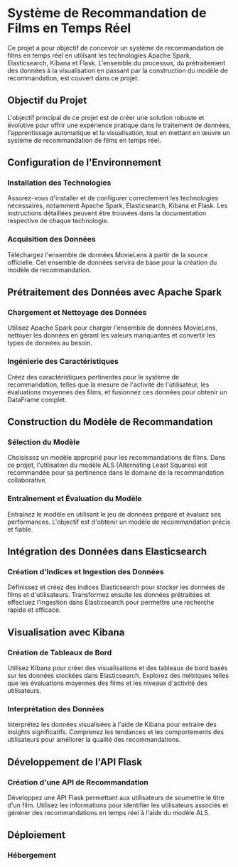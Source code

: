 # Système de Recommandation de Films en Temps Réel

Ce projet a pour objectif de concevoir un système de recommandation de films en temps réel en utilisant les technologies Apache Spark, Elasticsearch, Kibana et Flask. L'ensemble du processus, du prétraitement des données à la visualisation en passant par la construction du modèle de recommandation, est couvert dans ce projet.

## Objectif du Projet

L'objectif principal de ce projet est de créer une solution robuste et évolutive pour offrir une expérience pratique dans le traitement de données, l'apprentissage automatique et la visualisation, tout en mettant en œuvre un système de recommandation de films en temps réel.

## Configuration de l'Environnement

### Installation des Technologies

Assurez-vous d'installer et de configurer correctement les technologies nécessaires, notamment Apache Spark, Elasticsearch, Kibana et Flask. Les instructions détaillées peuvent être trouvées dans la documentation respective de chaque technologie.

### Acquisition des Données

Téléchargez l'ensemble de données MovieLens à partir de la source officielle. Cet ensemble de données servira de base pour la création du modèle de recommandation.

## Prétraitement des Données avec Apache Spark

### Chargement et Nettoyage des Données

Utilisez Apache Spark pour charger l'ensemble de données MovieLens, nettoyer les données en gérant les valeurs manquantes et convertir les types de données au besoin.

### Ingénierie des Caractéristiques

Créez des caractéristiques pertinentes pour le système de recommandation, telles que la mesure de l'activité de l'utilisateur, les évaluations moyennes des films, et fusionnez ces données pour obtenir un DataFrame complet.

## Construction du Modèle de Recommandation

### Sélection du Modèle

Choisissez un modèle approprié pour les recommandations de films. Dans ce projet, l'utilisation du modèle ALS (Alternating Least Squares) est recommandée pour sa pertinence dans le domaine de la recommandation collaborative.

### Entraînement et Évaluation du Modèle

Entraînez le modèle en utilisant le jeu de données préparé et évaluez ses performances. L'objectif est d'obtenir un modèle de recommandation précis et fiable.

## Intégration des Données dans Elasticsearch

### Création d'Indices et Ingestion des Données

Définissez et créez des indices Elasticsearch pour stocker les données de films et d'utilisateurs. Transformez ensuite les données prétraitées et effectuez l'ingestion dans Elasticsearch pour permettre une recherche rapide et efficace.

## Visualisation avec Kibana

### Création de Tableaux de Bord

Utilisez Kibana pour créer des visualisations et des tableaux de bord basés sur les données stockées dans Elasticsearch. Explorez des métriques telles que les évaluations moyennes des films et les niveaux d'activité des utilisateurs.

### Interprétation des Données

Interprétez les données visualisées à l'aide de Kibana pour extraire des insights significatifs. Comprenez les tendances et les comportements des utilisateurs pour améliorer la qualité des recommandations.

## Développement de l'API Flask

### Création d'une API de Recommandation

Développez une API Flask permettant aux utilisateurs de soumettre le titre d'un film. Utilisez les informations pour identifier les utilisateurs associés et générer des recommandations en temps réel à l'aide du modèle ALS.

## Déploiement

### Hébergement
